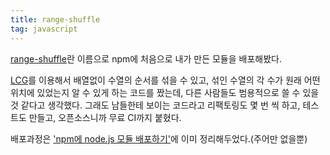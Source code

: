 ```yaml
---
title: range-shuffle
tag: javascript
---
```

[range-shuffle](https://github.com/creepyrabbit/range-shuffle)란 이름으로 npm에 처음으로 내가 만든 모듈을 배포해봤다.

[LCG](https://en.wikipedia.org/wiki/Linear_congruential_generator)를 이용해서 배열없이 수열의 순서를 섞을 수 있고, 섞인 수열의 각 수가 원래 어떤 위치에 있었는지 알 수 있게 하는 코드를 짰는데, 다른 사람들도 범용적으로 쓸 수 있을 것 같다고 생각했다. 그래도 남들한테 보이는 코드라고 리팩토링도 몇 번 씩 하고, 테스트도 만들고, 오픈소스니까 무료 CI까지 붙혔다.

배포과정은 ['npm에 node.js 모듈 배포하기'](/2017-publishing-to-npm)에 이미 정리해두었다.(주어만 없을뿐)
